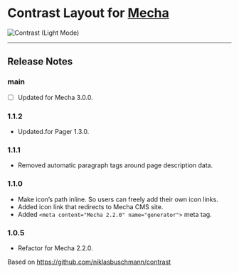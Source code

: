 Contrast Layout for [Mecha](https://github.com/mecha-cms/mecha)
===============================================================

![Contrast (Light Mode)](https://user-images.githubusercontent.com/1669261/72039093-5b0a1900-32d6-11ea-895f-9cccd597e713.png)

---

Release Notes
-------------

### main

 - [ ] Updated for Mecha 3.0.0.

### 1.1.2

 - Updated.for Pager 1.3.0.

### 1.1.1

 - Removed automatic paragraph tags around page description data.

### 1.1.0

 - Make icon’s path inline. So users can freely add their own icon links.
 - Added icon link that redirects to Mecha CMS site.
 - Added `<meta content="Mecha 2.2.0" name="generator">` meta tag.

### 1.0.5

 - Refactor for Mecha 2.2.0.

Based on <https://github.com/niklasbuschmann/contrast>